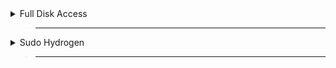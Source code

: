 <details>
  <summary>Full Disk Access</summary>

> ___
![Info](https://raw.githubusercontent.com/Mqxx/GitHub-Markdown/main/blockquotes/badge/light-theme/info.svg)
> Open settings 
>
> Security & Privacy 
>
> Privacy
>
> Full Disk Access
>
> add Terminal
/
> press <kbd><samp>+</samp></kbd> and add terminal / Hydrogen
>
![Example](https://raw.githubusercontent.com/Mqxx/GitHub-Markdown/main/blockquotes/badge/light-theme/example.svg)
>
[<kbd><br>Click To Watch Video<br></kbd>][Link]

[Link]: https://streamable.com/ii2sd7


</details>

> ___

<details>
  <summary>Sudo Hydrogen</summary>

> ___

> Open terminal
>
> paste this in terminal 

```sh
sudo /Applications/Hydrogen.app/Contents/MacOS/"Hydrogen V2"
```
> press enter
>

</details>

> ___
